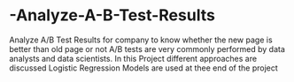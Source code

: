 # -Analyze-A-B-Test-Results
Analyze A/B Test Results for company to know whether the new page is better than old page or not 
A/B tests are very commonly performed by data analysts and data scientists. 
In this Project different approaches are discussed
Logistic Regression Models are used at thee end of the project
